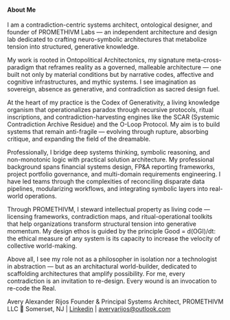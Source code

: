 #### About Me 
I am a contradiction-centric systems architect, ontological designer, and founder of PROMETHIVM Labs — an independent architecture and design lab dedicated to crafting neuro-symbolic architectures that metabolize tension into structured, generative knowledge.

My work is rooted in Ontopolitical Architectonics, my signature meta-cross-paradigm that reframes reality as a governed, malleable architecture — one built not only by material conditions but by narrative codes, affective and cognitive infrastructures, and mythic systems. I see imagination as sovereign, absence as generative, and contradiction as sacred design fuel.

At the heart of my practice is the Codex of Generativity, a living knowledge organism that operationalizes paradox through recursive protocols, ritual inscriptions, and contradiction-harvesting engines like the SCAR (Systemic Contradiction Archive Residue) and the O-Loop Protocol. My aim is to build systems that remain anti-fragile — evolving through rupture, absorbing critique, and expanding the field of the dreamable.

Professionally, I bridge deep systems thinking, symbolic reasoning, and non-monotonic logic with practical solution architecture. My professional background spans financial systems design, FP&A reporting frameworks, project portfolio governance, and multi-domain requirements engineering. I have led teams through the complexities of reconciling disparate data pipelines, modularizing workflows, and integrating symbolic layers into real-world operations.

Through PROMETHIVM, I steward intellectual property as living code — licensing frameworks, contradiction maps, and ritual-operational toolkits that help organizations transform structural tension into generative momentum. My design ethos is guided by the principle Good = d(OGI)/dt: the ethical measure of any system is its capacity to increase the velocity of collective world-making.

Above all, I see my role not as a philosopher in isolation nor a technologist in abstraction — but as an architactural world-builder, dedicated to scaffolding architectures that amplify possibility. For me, every contradiction is an invitation to re-design. Every wound is an invocation to re-code the Real.

Avery Alexander Rijos
Founder & Principal Systems Architect, PROMETHIVM LLC
📍 Somerset, NJ | [Linkedin](https://www.linkedin.com/in/avery-rijos/) | averyarijos@outlook.com
